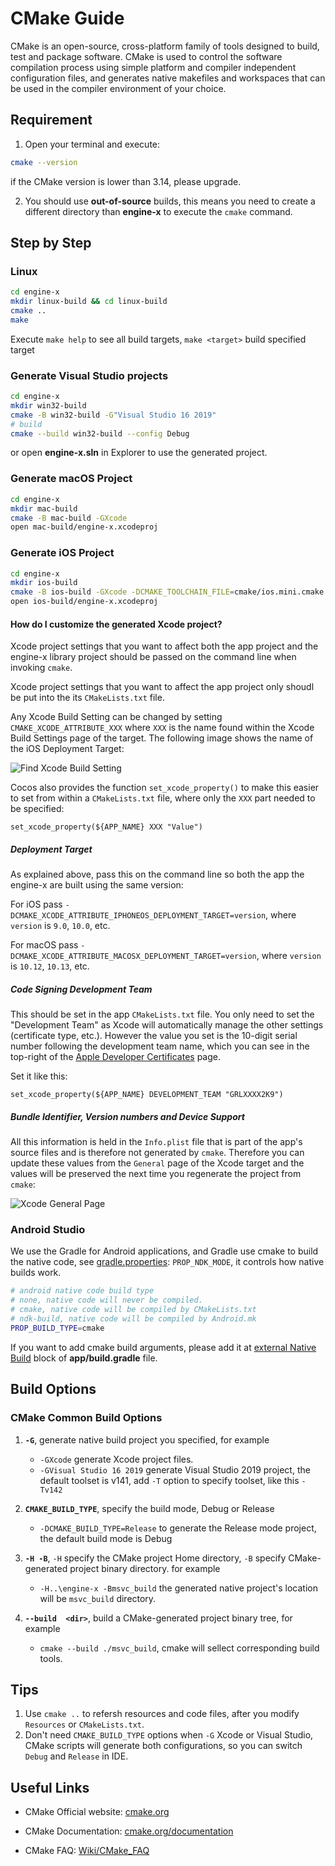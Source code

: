 # CMake Guide

CMake is an open-source, cross-platform family of tools designed to build, test and package software. CMake is used to control the software compilation process using simple platform and compiler independent configuration files, and generates native makefiles and workspaces that can be used in the compiler environment of your choice.

## Requirement

1. Open your terminal and execute:
  ```sh
  cmake --version
  ```
if the CMake version is lower than 3.14, please upgrade.

2. You should use **out-of-source** builds, this means you need to create a different directory than **engine-x** to execute the `cmake` command.

## Step by Step

### Linux

```sh
cd engine-x
mkdir linux-build && cd linux-build
cmake ..
make
``` 

Execute `make help` to see all build targets, `make <target>` build specified target

### Generate Visual Studio projects

```sh
cd engine-x
mkdir win32-build
cmake -B win32-build -G"Visual Studio 16 2019"
# build
cmake --build win32-build --config Debug
```
or open **engine-x.sln** in Explorer to use the generated project. 

### Generate macOS Project

```sh
cd engine-x
mkdir mac-build
cmake -B mac-build -GXcode
open mac-build/engine-x.xcodeproj
```

### Generate iOS Project

```sh
cd engine-x
mkdir ios-build
cmake -B ios-build -GXcode -DCMAKE_TOOLCHAIN_FILE=cmake/ios.mini.cmake
open ios-build/engine-x.xcodeproj
```

#### How do I customize the generated Xcode project?

Xcode project settings that you want to affect both the app project and the engine-x library project should be passed on the command
line when invoking `cmake`.

Xcode project settings that you want to affect the app project only shoudl be put into the its `CMakeLists.txt` file.

Any Xcode Build Setting can be changed by setting `CMAKE_XCODE_ATTRIBUTE_XXX` where `XXX` is the name found within the Xcode Build
Settings page of the target.  The following image shows the name of the iOS Deployment Target:

![Find Xcode Build Setting](images/Xcode_Find_Setting_Name.png)

Cocos also provides the function `set_xcode_property()` to make this easier to set from within a `CMakeLists.txt` file, where only
the `XXX` part needed to be specified:

```
set_xcode_property(${APP_NAME} XXX "Value")
```

##### Deployment Target

As explained above, pass this on the command line so both the app the engine-x are built using the same version:

For iOS pass `-DCMAKE_XCODE_ATTRIBUTE_IPHONEOS_DEPLOYMENT_TARGET=version`, where `version` is `9.0`, `10.0`, etc.

For macOS pass `-DCMAKE_XCODE_ATTRIBUTE_MACOSX_DEPLOYMENT_TARGET=version`, where `version` is `10.12`, `10.13`, etc.

##### Code Signing Development Team

This should be set in the app `CMakeLists.txt` file.  You only need to set the "Development Team" as Xcode will automatically manage the
other settings (certificate type, etc.).  However the value you set is the 10-digit serial number following the development team name,
which you can see in the top-right of the [Apple Developer Certificates](https://developer.apple.com/account/resources/certificates/list) page.

Set it like this:
```
set_xcode_property(${APP_NAME} DEVELOPMENT_TEAM "GRLXXXX2K9")
```

##### Bundle Identifier, Version numbers and Device Support

All this information is held in the `Info.plist` file that is part of the app's source files and is therefore not generated by `cmake`.  Therefore
you can update these values from the `General` page of the Xcode target and the values will be preserved the next time you regenerate the project
from `cmake`:

![Xcode General Page](images/Xcode_General_Page.png)


### Android Studio

We use the Gradle for Android applications, and Gradle use cmake to build the native code, see  [gradle.properties](https://github.com/c4games/engine-x/blob/84be684e3858393a6f3efc50e3f95d4e0ac92a20/tests/cpp-empty-test/proj.android/gradle.properties#L38): `PROP_NDK_MODE`, it controls how native builds work.

```sh
# android native code build type
# none, native code will never be compiled.
# cmake, native code will be compiled by CMakeLists.txt
# ndk-build, native code will be compiled by Android.mk
PROP_BUILD_TYPE=cmake
```

If you want to add cmake build arguments, please add it at [external Native Build](https://github.com/c4games/engine-x/blob/84be684e3858393a6f3efc50e3f95d4e0ac92a20/tests/cpp-empty-test/proj.android/app/build.gradle#L25) block of __app/build.gradle__ file.


## Build Options

### CMake Common Build Options

1. __`-G`__, generate native build project you specified, for example

    * `-GXcode` generate Xcode project files.
    * `-GVisual Studio 16 2019` generate Visual Studio 2019 project, the default toolset is v141, add `-T` option to specify toolset, like this `-Tv142`

1. __`CMAKE_BUILD_TYPE`__, specify the build mode, Debug or Release

    * `-DCMAKE_BUILD_TYPE=Release` to generate the Release mode project, the default build mode is Debug

1. __`-H -B`__, `-H` specify the CMake project Home directory, `-B` specify CMake-generated project binary directory. for example

    * `-H..\engine-x -Bmsvc_build` the generated native project's location will be `msvc_build` directory.

1. __`--build  <dir>`__, build a CMake-generated project binary tree, for example

    * `cmake --build ./msvc_build`, cmake will sellect corresponding build tools.

## Tips

1. Use `cmake ..` to refersh resources and code files, after you modify `Resources` or `CMakeLists.txt`.
1. Don't need `CMAKE_BUILD_TYPE` options when `-G` Xcode or Visual Studio, CMake scripts will generate both configurations, so you can switch `Debug` and `Release` in IDE.

## Useful Links

* CMake Official website: [cmake.org](https://cmake.org/)

* CMake Documentation: [cmake.org/documentation](https://cmake.org/documentation/)

* CMake FAQ: [Wiki/CMake_FAQ](https://cmake.org/Wiki/CMake_FAQ)
